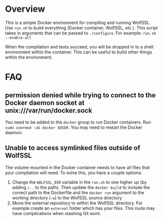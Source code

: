 # Overview
This is a simple Docker environment for compiling and running WolfSSL. Use `run.sh` to build everything (Docker container, WolfSSL, etc.). This script takes in arguments that can be passed to `./configure`. For example: `run.sh --enable-all`

When the compilation and tests succeed, you will be dropped in to a shell environment within the container. This can be useful to build other things within the environment.

# FAQ
## permission denied while trying to connect to the Docker daemon socket at unix:///var/run/docker.sock
You need to be added to the `docker` group to run Docker containers. Run `sudo usermod -aG docker $USER`. You may need to restart the Docker daemon.

## Unable to access symlinked files outside of WolfSSL
The volume mounted in the Docker container needs to have all files that your compilation will need. To solve this, you have a couple options:
1. Change the `WOLFSSL_DIR` variable in the `run.sh` to one higher up (by adding `/..` to the path). Then update the `docker build` to include the correct path to the Dockerfile and the `docker run` argument to the working directory (`-w`) to the WolfSSL source directory
2. Move the external repository to within the WolfSSL directory. For example create an `external` folder which has your files. This route may have complications when stashing Git work.